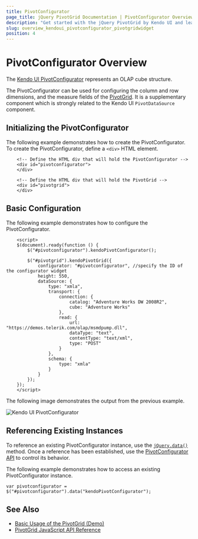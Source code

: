 ```yaml
---
title: PivotConfigurator
page_title: jQuery PivotGrid Documentation | PivotConfigurator Overview | Kendo UI
description: "Get started with the jQuery PivotGrid by Kendo UI and learn how to create and configure the Kendo UI PivotGrid Configurator."
slug: overview_kendoui_pivotconfigurator_pivotgridwidget
position: 4
---
```


# PivotConfigurator Overview

The [Kendo UI PivotConfigurator](/api/web/pivotconfigurator) represents an OLAP cube structure.

The PivotConfigurator can be used for configuring the column and row dimensions, and the measure fields of the [PivotGrid](https://demos.telerik.com/kendo-ui/pivotgrid/index). It is a supplementary component which is strongly related to the Kendo UI `PivotDataSource` component.

## Initializing the PivotConfigurator

The following example demonstrates how to create the PivotConfigurator. To create the PivotConfigurator, define a `<div>` HTML element.

        <!-- Define the HTML div that will hold the PivotConfigurator -->
        <div id="pivotconfigurator">
        </div>

        <!-- Define the HTML div that will hold the PivotGrid -->
        <div id="pivotgrid">
        </div>

## Basic Configuration

The following example demonstrates how to configure the PivotConfigurator.

        <script>
        $(document).ready(function () {
            $("#pivotconfigurator").kendoPivotConfigurator();

            $("#pivotgrid").kendoPivotGrid({
                configurator: "#pivotconfigurator", //specify the ID of the configurator widget
                height: 550,
                dataSource: {
                    type: "xmla",
                    transport: {
                        connection: {
                            catalog: "Adventure Works DW 2008R2",
                            cube: "Adventure Works"
                        },
                        read: {
                            url: "https://demos.telerik.com/olap/msmdpump.dll",
                            dataType: "text",
                            contentType: "text/xml",
                            type: "POST"
                        }
                    },
                    schema: {
                        type: "xmla"
                    }
                }
            });
        });
        </script>

The following image demonstrates the output from the previous example.

![Kendo UI PivotConfigurator](../../../../images/pivotconfigurator.png)

## Referencing Existing Instances

To reference an existing PivotConfigurator instance, use the [`jQuery.data()`](https://api.jquery.com/jQuery.data/) method. Once a reference has been established, use the [PivotConfigurator API](/api/web/pivotconfigurator) to control its behavior.

The following example demonstrates how to access an existing PivotConfigurator instance.

    var pivotconfigurator = $("#pivotconfigurator").data("kendoPivotConfigurator");

## See Also

* [Basic Usage of the PivotGrid (Demo)](https://demos.telerik.com/kendo-ui/pivotgrid/index)
* [PivotGrid JavaScript API Reference](/api/javascript/ui/pivotgrid)
